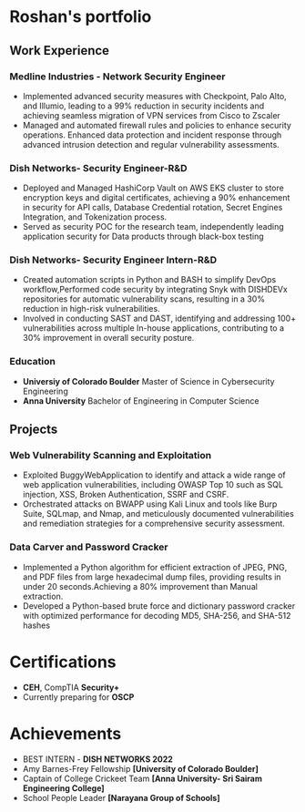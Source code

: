 # Roshan's portfolio

## Work Experience

### Medline Industries - Network Security Engineer 
- Implemented advanced security measures with Checkpoint, Palo Alto, and Illumio, leading to a 99% reduction in
security incidents and achieving seamless migration of VPN services from Cisco to Zscaler
- Managed and automated firewall rules and policies to enhance security operations. Enhanced data protection and
incident response through advanced intrusion detection and regular vulnerability assessments.
### Dish Networks- Security Engineer-R&D
- Deployed and Managed HashiCorp Vault on AWS EKS cluster to store encryption keys and digital certificates,
achieving a 90% enhancement in security for API calls, Database Credential rotation, Secret Engines Integration,
and Tokenization process.
- Served as security POC for the research team, independently leading application security for Data products
through black-box testing
### Dish Networks- Security Engineer Intern-R&D
- Created automation scripts in Python and BASH to simplify DevOps workflow,Performed code security by
integrating Snyk with DISHDEVx repositories for automatic vulnerability scans, resulting in a 30% reduction in
high-risk vulnerabilities.
- Involved in conducting SAST and DAST, identifying and addressing 100+ vulnerabilities across multiple In-house
applications, contributing to a 30% improvement in overall security posture.
### Education
- **Universiy of Colorado Boulder**
  Master of Science in Cybersecurity Engineering
- **Anna University**
 Bachelor of Engineering in Computer Science 

## Projects

### Web Vulnerability Scanning and Exploitation
- Exploited BuggyWebApplication to identify and attack a wide range of web application vulnerabilities, including
OWASP Top 10 such as SQL injection, XSS, Broken Authentication, SSRF and CSRF.
- Orchestrated attacks on BWAPP using Kali Linux and tools like Burp Suite, SQLmap, and Nmap, and
meticulously documented vulnerabilities and remediation strategies for a comprehensive security assessment.

### Data Carver and Password Cracker
- Implemented a Python algorithm for efficient extraction of JPEG, PNG, and PDF files from large hexadecimal
dump files, providing results in under 20 seconds.Achieving a 80% improvement than Manual extraction.
- Developed a Python-based brute force and dictionary password cracker with optimized performance for decoding
MD5, SHA-256, and SHA-512 hashes

# Certifications
- **CEH**, CompTIA **Security+**
- Currently preparing for **OSCP**

# Achievements
- BEST INTERN - **DISH NETWORKS 2022**
- Amy Barnes-Frey Fellowship **[University of Colorado Boulder]**
- Captain of College Crickeet Team **[Anna University- Sri Sairam Engineering College]**
- School People Leader **[Narayana Group of Schools]**

